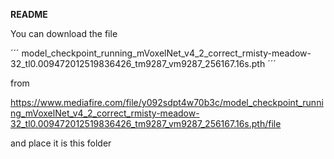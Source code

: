 **README**

You can download the file

´´´
model_checkpoint_running_mVoxelNet_v4_2_correct_rmisty-meadow-32_tl0.009472012519836426_tm9287_vm9287_256167.16s.pth
´´´

from

https://www.mediafire.com/file/y092sdpt4w70b3c/model_checkpoint_running_mVoxelNet_v4_2_correct_rmisty-meadow-32_tl0.009472012519836426_tm9287_vm9287_256167.16s.pth/file

and place it is this folder